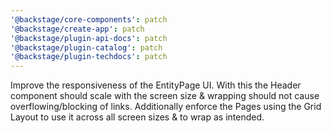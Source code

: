 ```yaml
---
'@backstage/core-components': patch
'@backstage/create-app': patch
'@backstage/plugin-api-docs': patch
'@backstage/plugin-catalog': patch
'@backstage/plugin-techdocs': patch
---
```


Improve the responsiveness of the EntityPage UI. With this the Header component should scale with the screen size & wrapping should not cause overflowing/blocking of links. Additionally enforce the Pages using the Grid Layout to use it across all screen sizes & to wrap as intended.
